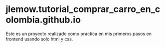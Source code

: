 # jlemow.tutorial_comprar_carro_en_colombia.github.io
Este es un proyecto realizado como practica en mis primeros pasos en frontend usando solo html y css.
